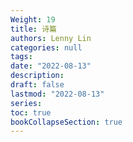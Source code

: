 ```yaml
---
Weight: 19
title: 诗篇
authors: Lenny Lin
categories: null
tags: 
date: "2022-08-13"
description: 
draft: false
lastmod: "2022-08-13"
series:
toc: true
bookCollapseSection: true
---
```








